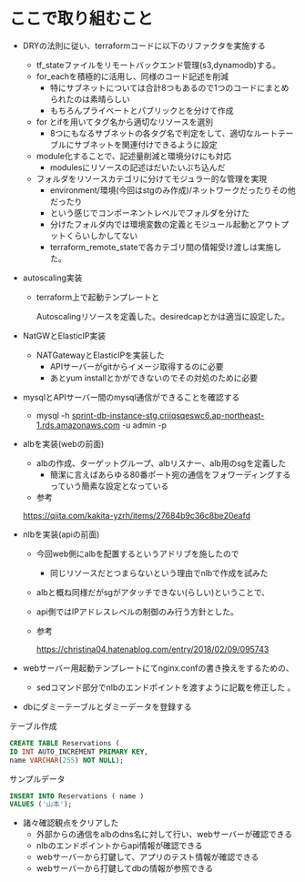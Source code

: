 # ここで取り組むこと

- DRYの法則に従い、terraformコードに以下のリファクタを実施する
    - tf_stateファイルをリモートバックエンド管理(s3,dynamodb)する。
    - for_eachを積極的に活用し、同様のコード記述を削減
        - 特にサブネットについては合計8つもあるので1つのコードにまとめられたのは素晴らしい
        - もちろんプライベートとパブリックとを分けて作成
    - for とifを用いてタグ名から適切なリソースを選別
        - 8つにもなるサブネットの各タグ名で判定をして、適切なルートテーブルにサブネットを関連付けできるように設定
    - module化することで、記述量削減と環境分けにも対応
        - modulesにリソースの記述はだいたいぶち込んだ
    - フォルダをリソースカテゴリに分けてモジュラー的な管理を実現
        - environment/環境(今回はstgのみ作成)/ネットワークだったりその他だったり
        - という感じでコンポーネントレベルでフォルダを分けた
        - 分けたフォルダ内では環境変数の定義とモジュール起動とアウトプットくらいしかしてない
        - terraform_remote_stateで各カテゴリ間の情報受け渡しは実施した。

- autoscaling実装
    - terraform上で起動テンプレートと
        
        Autoscalingリソースを定義した。desiredcapとかは適当に設定した。
        
- NatGWとElasticIP実装
    - NATGatewayとElasticIPを実装した
        - APIサーバーがgitからイメージ取得するのに必要
        - あとyum installとかができないのでその対処のために必要
- mysqlとAPIサーバー間のmysql通信ができることを確認する
    - mysql -h [sprint-db-instance-stg.criiqsqeswc6.ap-northeast-1.rds.amazonaws.com](http://sprint-db-instance-stg.criiqsqeswc6.ap-northeast-1.rds.amazonaws.com/) -u admin -p
- albを実装(webの前面)
    - albの作成、ターゲットグループ、albリスナー、alb用のsgを定義した
        - 簡潔に言えばあらゆる80番ポート宛の通信をフォワーディングするっていう簡素な設定となっている
    - 参考
    
    https://qiita.com/kakita-yzrh/items/27684b9c36c8be20eafd
    
- nlbを実装(apiの前面)
    - 今回web側にalbを配置するというアドリブを施したので
        - 同じリソースだとつまらないという理由でnlbで作成を試みた
    - albと概ね同様だがsgがアタッチできない(らしい)ということで、
    - api側ではIPアドレスレベルの制御のみ行う方針とした。
    - 参考
        
        https://christina04.hatenablog.com/entry/2018/02/09/095743
        
- webサーバー用起動テンプレートにてnginx.confの書き換えをするための、
    - sedコマンド部分でnlbのエンドポイントを渡すように記載を修正した 。
- dbにダミーテーブルとダミーデータを登録する

テーブル作成

```sql
CREATE TABLE Reservations (
ID INT AUTO_INCREMENT PRIMARY KEY,
name VARCHAR(255) NOT NULL);
```

サンプルデータ

```sql
INSERT INTO Reservations ( name )
VALUES ('山本');
```

- 諸々確認観点をクリアした
    - 外部からの通信をalbのdns名に対して行い、webサーバーが確認できる
    - nlbのエンドポイントからapi情報が確認できる
    - webサーバーから打鍵して、アプリのテスト情報が確認できる
    - webサーバーから打鍵してdbの情報が参照できる
